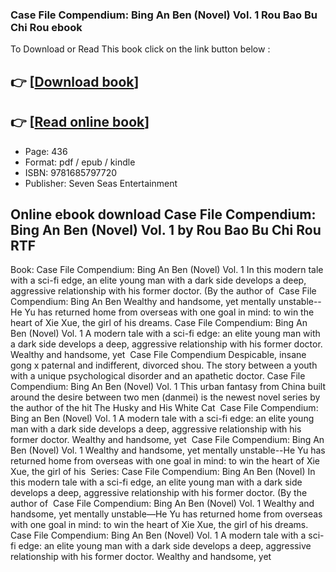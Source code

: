 ### Case File Compendium: Bing An Ben (Novel) Vol. 1 Rou Bao Bu Chi Rou ebook

To Download or Read This book click on the link button below :

## 👉  [**[Download book](http://filesbooks.info/download.php?group=book&from=github.com&id=699303&lnk=1065 "Download book")**]

## 👉  [**[Read online book](http://filesbooks.info/download.php?group=book&from=github.com&id=699303&lnk=1065 "Read online book")**]


* Page: 436
* Format: pdf / epub / kindle
* ISBN: 9781685797720
* Publisher: Seven Seas Entertainment



## Online ebook download Case File Compendium: Bing An Ben (Novel) Vol. 1 by Rou Bao Bu Chi Rou RTF



 Book: Case File Compendium: Bing An Ben (Novel) Vol. 1 In this modern tale with a sci-fi edge, an elite young man with a dark side develops a deep, aggressive relationship with his former doctor. (By the author of 
 Case File Compendium: Bing An Ben Wealthy and handsome, yet mentally unstable--He Yu has returned home from overseas with one goal in mind: to win the heart of Xie Xue, the girl of his dreams.
 Case File Compendium: Bing An Ben (Novel) Vol. 1 A modern tale with a sci-fi edge: an elite young man with a dark side develops a deep, aggressive relationship with his former doctor. Wealthy and handsome, yet 
 Case File Compendium Despicable, insane gong x paternal and indifferent, divorced shou. The story between a youth with a unique psychological disorder and an apathetic doctor.
 Case File Compendium: Bing An Ben (Novel) Vol. 1 This urban fantasy from China built around the desire between two men (danmei) is the newest novel series by the author of the hit The Husky and His White Cat 
 Case File Compendium: Bing an Ben (Novel) Vol. 1 A modern tale with a sci-fi edge: an elite young man with a dark side develops a deep, aggressive relationship with his former doctor. Wealthy and handsome, yet 
 Case File Compendium: Bing An Ben (Novel) Vol. 1 Wealthy and handsome, yet mentally unstable--He Yu has returned home from overseas with one goal in mind: to win the heart of Xie Xue, the girl of his 
 Series: Case File Compendium: Bing An Ben (Novel) In this modern tale with a sci-fi edge, an elite young man with a dark side develops a deep, aggressive relationship with his former doctor. (By the author of 
 Case File Compendium: Bing An Ben (Novel) Vol. 1 Wealthy and handsome, yet mentally unstable—He Yu has returned home from overseas with one goal in mind: to win the heart of Xie Xue, the girl of his dreams.
 Case File Compendium: Bing An Ben (Novel) Vol. 1 A modern tale with a sci-fi edge: an elite young man with a dark side develops a deep, aggressive relationship with his former doctor. Wealthy and handsome, yet 





